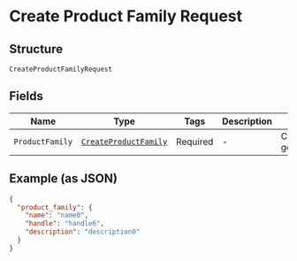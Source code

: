 
# Create Product Family Request

## Structure

`CreateProductFamilyRequest`

## Fields

| Name | Type | Tags | Description | Getter | Setter |
|  --- | --- | --- | --- | --- | --- |
| `ProductFamily` | [`CreateProductFamily`](../../doc/models/create-product-family.md) | Required | - | CreateProductFamily getProductFamily() | setProductFamily(CreateProductFamily productFamily) |

## Example (as JSON)

```json
{
  "product_family": {
    "name": "name0",
    "handle": "handle6",
    "description": "description0"
  }
}
```

